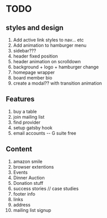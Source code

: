 <!-- List of todos and random thoughts for this project -->
# TODO

## styles and design

1. Add active link styles to nav... etc
1. Add animation to hamburger menu
1. sidebar???
1. header fixed position
1. header animation on scrolldown
1. background + logo + hamburger change
1. homepage wrapper
1. board member bio
1. create a modal?? with transition animation

## Features

1. buy a table
1. join mailing list
1. find provider
  1. setup gatsby hook
1. email accounts -- G suite free

## Content

1. amazon smile
  1. browser extentions
1. Events
1. Dinner Auction
1. Donation stuff
1. success stories // case studies
1. footer info
  1. links
  1. address
  1. mailing list signup
